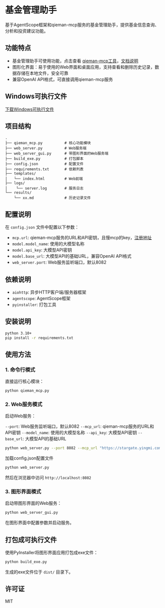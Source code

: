 # 基金管理助手

基于AgentScope框架和qieman-mcp服务的基金管理助手，提供基金信息查询、分析和投资建议功能。

## 功能特点

- 基金管理助手可使用功能，点击查看 [qieman-mcp工具](https://qieman.com/mcp/tools)，[文档说明](https://yingmi.feishu.cn/docx/PRPRds5SBo2MITxHJL2cMPminEf)
- 图形化界面：易于使用的Web界面和桌面应用，支持查看和删除历史记录，数据存储在本地文件，安全可靠
- 兼容OpenAI API格式，可直接调用qieman-mcp服务


## Windows可执行文件
[下载Windows可执行文件](https://github.com/mengxiang1117/fund_anagement_assistant/releases/tag/v1.0.0)
## 项目结构

```
.
├── qieman_mcp.py          # 核心功能模块
├── web_server.py          # Web服务端
├── web_server_gui.py      # 带图形界面的Web服务端
├── build_exe.py           # 打包脚本
├── config.json            # 配置文件
├── requirements.txt       # 依赖列表
├── templates/
│   └── index.html         # Web前端
├── logs/
│    └── server.log        # 服务日志
└── results/
    └── xx.md              # 历史记录文件
```

## 配置说明

在 `config.json` 文件中配置以下参数：

- `mcp.url`: qieman-mcp服务的URL和API密钥，且慢mcp的key，[注册地址](https://qieman.com/mcp/landing)        
- `model.model_name`: 使用的大模型名称
- `model.api_key`: 大模型API密钥
- `model.base_url`: 大模型API的基础URL，兼容OpenAI API格式
- `web_server.port`: Web服务监听端口，默认8082

## 依赖说明

- `aiohttp`: 异步HTTP客户端/服务器框架
- `agentscope`: AgentScope框架
- `pyinstaller`: 打包工具

## 安装说明

```bash
python 3.10+
pip install -r requirements.txt
```

## 使用方法

### 1. 命令行模式

直接运行核心模块：

```bash
python qieman_mcp.py
```

### 2. Web服务模式

启动Web服务：

`--port`: Web服务监听端口，默认8082
`--mcp_url`: qieman-mcp服务的URL和API密钥
`--model_name`: 使用的大模型名称
`--api_key`: 大模型API密钥
`--base_url`: 大模型API的基础URL
```bash
python web_server.py --port 8082 --mcp_url "https://stargate.yingmi.com/mcp/sse?apiKey=YOUR_API_KEY" --model_name "qwen3-max" --api_key "YOUR_API_KEY" --base_url "https://apis.iflow.cn/v1"
```

加载config.json配置文件
```bash
python web_server.py
```
然后在浏览器中访问 `http://localhost:8082`

### 3. 图形界面模式

启动带图形界面的Web服务：

```bash
python web_server_gui.py
```

在图形界面中配置参数并启动服务。

## 打包成可执行文件

使用PyInstaller将图形界面应用打包成exe文件：

```bash
python build_exe.py
```
生成的exe文件位于 `dist/` 目录下。


## 许可证

MIT